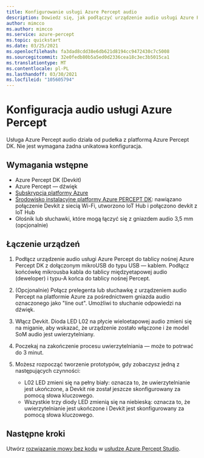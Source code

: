 ```yaml
---
title: Konfigurowanie usługi Azure Percept audio
description: Dowiedz się, jak podłączyć urządzenie audio usługi Azure Percept do platformy Azure Percept DK
author: mimcco
ms.author: mimcco
ms.service: azure-percept
ms.topic: quickstart
ms.date: 03/25/2021
ms.openlocfilehash: fa3dad8cdd38e6db621d8194cc9472430c7c5008
ms.sourcegitcommit: 32e0fedb80b5a5ed0d2336cea18c3ec3b5015ca1
ms.translationtype: MT
ms.contentlocale: pl-PL
ms.lasthandoff: 03/30/2021
ms.locfileid: "105605794"
---
```

# <a name="azure-percept-audio-setup"></a>Konfiguracja audio usługi Azure Percept

Usługa Azure Percept audio działa od pudełka z platformą Azure Percept DK. Nie jest wymagana żadna unikatowa konfiguracja.

## <a name="prerequisites"></a>Wymagania wstępne

- Azure Percept DK (Devkit)
- Azure Percept — dźwięk
- [Subskrypcja platformy Azure](https://azure.microsoft.com/free/)
- [Środowisko instalacyjne platformy Azure PERCEPT DK](./quickstart-percept-dk-set-up.md): nawiązano połączenie Devkit z siecią Wi-Fi, utworzono IoT Hub i połączono devkit z IoT Hub
- Głośnik lub słuchawki, które mogą łączyć się z gniazdem audio 3,5 mm (opcjonalnie)

## <a name="connecting-your-devices"></a>Łączenie urządzeń

1. Podłącz urządzenie audio usługi Azure Percept do tablicy nośnej Azure Percept DK z dołączonym mikroUSB do typu USB — kablem. Podłącz końcówkę mikrousba kabla do tablicy międzyetapowej audio (deweloper) i typu-A końca do tablicy nośnej Percept.

1. (Opcjonalnie) Połącz prelegenta lub słuchawkę z urządzeniem audio Percept na platformie Azure za pośrednictwem gniazda audio oznaczonego jako "line out". Umożliwi to słuchanie odpowiedzi na dźwięk.

1. Włącz Devkit. Dioda LED L02 na płycie wieloetapowej audio zmieni się na miganie, aby wskazać, że urządzenie zostało włączone i że model SoM audio jest uwierzytelniany.

1. Poczekaj na zakończenie procesu uwierzytelniania — może to potrwać do 3 minut.

1. Możesz rozpocząć tworzenie prototypów, gdy zobaczysz jedną z następujących czynności:

    - L02 LED zmieni się na pełny biały: oznacza to, że uwierzytelnianie jest ukończone, a Devkit nie został jeszcze skonfigurowany za pomocą słowa kluczowego.
    - Wszystkie trzy diody LED zmienią się na niebieską: oznacza to, że uwierzytelnianie jest ukończone i Devkit jest skonfigurowany za pomocą słowa kluczowego.

## <a name="next-steps"></a>Następne kroki

Utwórz [rozwiązanie mowy bez kodu](./tutorial-no-code-speech.md) w [usłudze Azure Percept Studio](https://go.microsoft.com/fwlink/?linkid=2135819).
